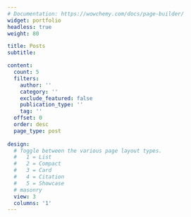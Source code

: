 ```yaml
---
# Documentation: https://wowchemy.com/docs/page-builder/
widget: portfolio
headless: true
weight: 80

title: Posts
subtitle:

content:
  count: 5
  filters:
    author: ''
    category: ''
    exclude_featured: false
    publication_type: ''
    tag: ''
  offset: 0
  order: desc
  page_type: post
  
design:
  # Toggle between the various page layout types.
  #   1 = List
  #   2 = Compact
  #   3 = Card
  #   4 = Citation
  #   5 = Showcase  
  # masonry
  view: 3
  columns: '1'
---
```


